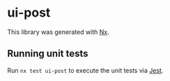 # ui-post

This library was generated with [Nx](https://nx.dev).

## Running unit tests

Run `nx test ui-post` to execute the unit tests via [Jest](https://jestjs.io).
